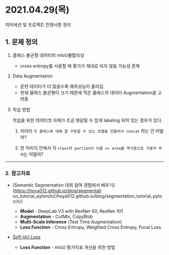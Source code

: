 # 2021.04.29(목)

피어세션 및 프로젝트 진행사항 정리



## 1. 문제 정의

1. 클래스 불균형 데이터의 mIoU불합리성
   - cross entropy를 사용할 때 평가가 제대로 되지 않을 가능성 존재

2. Data Augmentation
   - 훈련 데이터가 더 많을수록 예측성능이 올라감.
   - 현재 클래스 불균형이 크기 때문에 적은 클래스의 데이터 Augmentation을 고려중.

3. 학습 방법

   학습을 위한 데이터셋 자체가 조금 헷갈릴 수 있게 labeling 되어 있는 경우가 있다.

   1) 차라리 `각 클래스에 대해 잘 구분할 수 있는 모델을 만들어서 concat` 하는 건 어떨까?

   2) 한 이미지 안에서 각 `class의 portion이 다름 => area를 역기준으로 가중치 부여`는 어떨까?





---

### 2. 참고자료

- [Semantic Segmentation 대회 참여 경험에서 배우기](https://hoya012.github.io/blog/segmentati	on_tutorial_pytorch///hoya012.github.io/blog/segmentation_tutorial_pytorch/)
  - **Model** - DeepLab V3 with ResNet-50, ResNet-101
  - **Augmentation** - CutMix, CopyBlob
  - **Multi-Scale Inference** (Test Time Augmentation)
  - **Loss Function** - Cross Entropy, Weighted Cross Entropy, Focal Loss

- [Soft IoU Loss](https://jsc5565.tistory.com/8)
  - **Loss Function** - mIoU 평가지표 개선을 위한 방법

